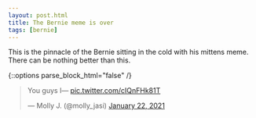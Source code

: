```yaml
---
layout: post.html
title: The Bernie meme is over
tags: [bernie]
---
```


This is the pinnacle of the Bernie sitting in the cold with his mittens meme. There can be nothing better than this.

{::options parse_block_html="false" /}
<div class="center">
<blockquote class="twitter-tweet" data-partner="tweetdeck"><p lang="en" dir="ltr">You guys I— <a href="https://t.co/cIQnFHk81T">pic.twitter.com/cIQnFHk81T</a></p>&mdash; Molly J. (@molly_jasi) <a href="https://twitter.com/molly_jasi/status/1352459881496932352?ref_src=twsrc%5Etfw">January 22, 2021</a></blockquote>
<script async src="https://platform.twitter.com/widgets.js" charset="utf-8"></script>
</div>
